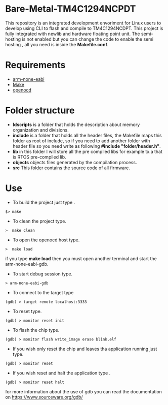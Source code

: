 # Bare-Metal-TM4C1294NCPDT
This repository is an integrated development envoriment for Linux users to develop using CLI to flash and compile to TM4C1294NCDPT. This project is fully integrated with newlib and hardware floating point unit. The semi-hosting is not enabled but you can change the code to enable the semi hosting , all you need is inside the **Makefile.conf**.

# Requirements
* [arm-none-eabi](https://developer.arm.com/-/media/Files/downloads/gnu-rm/10.3-2021.10/gcc-arm-none-eabi-10.3-2021.10-x86_64-linux.tar.bz2)
* [Make](https://www.gnu.org/software/make/)
* [openocd](https://github.com/openocd-org/openocd)

# Folder structure
* **ldscripts** is a folder that holds the description about memory organization and divisions.
* **include** is a folder that holds all the header files, the Makefile maps this folder as root of include, so if you need to add another folder with header file so you need write as following **#include "folder/header.h"**.
* **lib** in this folder I will store all the pre compiled libs for example tx.a that is RTOS pre-compiled lib.
* **objects** objects files generated by the compilation process.
* **src** This folder contains the source code of all firmware.

# Use

* To build the project just type .
```shell
$> make
```

*  To clean the project type. 
```shell
>  make clean
```

* To open the openocd host type.
```shell
>  make load
```

if you type **make load** then you must open another terminal and start the arm-none-eabi-gdb.

* To start debug session type.
```shell
> arm-none-eabi-gdb
```

* To connect to the target type 
```shell
(gdb) > target remote localhost:3333
```


* To reset type.
```shell
(gdb) > monitor reset init
```

* To flash the chip type.
```shell
(gdb) > monitor flash write_image erase blink.elf
```

* If you wish only reset the chip and leaves tha application running just type.

```shell
(gdb) > monitor reset
```

* If you wish reset and halt the application type .

```shell
(gdb) > monitor reset halt
```

for more information about the use of gdb you can read the documentation on https://www.sourceware.org/gdb/
